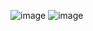 ![image](https://github.com/user-attachments/assets/3f756369-339d-4917-8245-a8da935781f6)
![image](https://github.com/user-attachments/assets/dbea117a-d9e7-4f16-a002-d8892c5bcacf)

